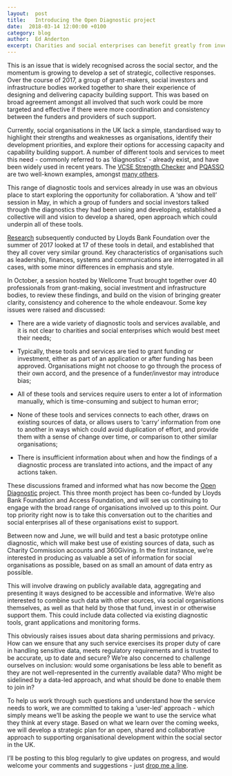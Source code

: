 ```yaml
---
layout:  post
title:   Introducing the Open Diagnostic project
date:  2018-03-14 12:00:00 +0100
category: blog
author:  Ed Anderton
excerpt: Charities and social enterprises can benefit greatly from investing time, effort and resources into becoming more effective organisations. However, this can often be hard to achieve. Day-to-day demands - delivering services, managing staff, trustees and volunteers, securing ongoing income - can leave little space to reflect on the trajectory of the organisation as a whole.  
---
```


This is an issue that is widely recognised across the social sector, and the momentum is growing to develop a set of strategic, collective responses. Over the course of 2017, a group of grant-makers, social investors and infrastructure bodies worked together to share their experience of designing and delivering capacity building support. This was based on broad agreement amongst all involved that such work could be more targeted and effective if there were more coordination and consistency between the funders and providers of such support.

Currently, social organisations in the UK lack a simple, standardised way to highlight their strengths and weaknesses as organisations, identify their development priorities, and explore their options for accessing capacity and capability building support.  A number of different tools and services to meet this need - commonly referred to as ‘diagnostics’ - already exist, and have been widely used in recent years. The [VCSE Strength Checker](https://vcsestrengthchecker.org.uk) and [PQASSO](https://www.ncvo.org.uk/practical-support/quality-and-standards/pqasso ) are two well-known examples, amongst [many others](https://docs.google.com/spreadsheets/d/19DmBh2vbhR0vXtFuE49nxTVAAmTvyEI3oDn9Q9QDdCY/edit?usp=sharing).

This range of diagnostic tools and services already in use was an obvious place to start exploring the opportunity for collaboration. A ‘show and tell’ session in May, in which a group of funders and social investors talked through the diagnostics they had been using and developing, established a collective will and vision to develop a shared, open approach which could underpin all of these tools.

[Research](https://docs.google.com/presentation/d/1tF8P_WcgW_WJh7jgTv9AIrSdPcEThJJ1f8QYAq8twbg/edit?usp=sharing) subsequently conducted by Lloyds Bank Foundation over the summer of 2017 looked at 17 of these tools in detail, and established that they all cover very similar ground. Key characteristics of organisations such as leadership, finances, systems and communications are interrogated in all cases, with some minor differences in emphasis and style.

In October, a session hosted by Wellcome Trust brought together over 40 professionals from grant-making, social investment and infrastructure bodies, to review these findings, and build on the vision of bringing greater clarity, consistency and coherence to the whole endeavour. Some key issues were raised and discussed:

* There are a wide variety of diagnostic tools and services available, and it is not clear to charities and social enterprises which would best meet their needs;

* Typically, these tools and services are tied to grant funding or investment, either as part of an application or after funding has been approved. Organisations might not choose to go through the process of their own accord, and the presence of a funder/investor may introduce bias;

* All of these tools and services require users to enter a lot of information manually, which is time-consuming and subject to human error;

* None of these tools and services connects to each other, draws on existing sources of data, or allows users to ‘carry’ information from one to another in ways which could avoid duplication of effort, and provide them with a sense of change over time, or comparison to other similar organisations;

* There is insufficient information about when and how the findings of a diagnostic process are translated into actions, and the impact of any actions taken.

These discussions framed and informed what has now become the [Open Diagnostic](http://socialeconomydatalab.org/opendiagnostic) project. This three month project has been co-funded by Lloyds Bank Foundation and Access Foundation, and will see us continuing to engage with the broad range of organisations involved up to this point. Our top priority right now is to take this conversation out to the charities and social enterprises all of these organisations exist to support.

Between now and June, we will build and test a basic prototype online diagnostic, which will make best use of existing sources of data, such as Charity Commission accounts and 360Giving. In the first instance, we’re interested in producing as valuable a set of information for social organisations as possible, based on as small an amount of data entry as possible.

This will involve drawing on publicly available data, aggregating and presenting it ways designed to be accessible and informative. We’re also interested to combine such data with other sources, via social organisations themselves, as well as that held by those that fund, invest in or otherwise support them. This could include data collected via existing diagnostic tools, grant applications and monitoring forms.

This obviously raises issues about data sharing permissions and privacy. How can we ensure that any such service exercises its proper duty of care in handling sensitive data, meets regulatory requirements and is trusted to be accurate, up to date and secure? We’re also concerned to challenge ourselves on inclusion: would some organisations be less able to benefit as they are not well-represented in the currently available data? Who might be sidelined by a data-led approach, and what should be done to enable them to join in?

To help us work through such questions and understand how the service needs to work, we are committed to taking a ‘user-led’ approach - which simply means we’ll be asking the people we want to use the service what they think at every stage. Based on what we learn over the coming weeks, we will develop a strategic plan for an open, shared and collaborative approach to supporting organisational development within the social sector in the UK.

I’ll be posting to this blog regularly to give updates on progress, and would welcome your comments and suggestions - just [drop me a line](mailto:ed@socialeconomydatalab.org).
